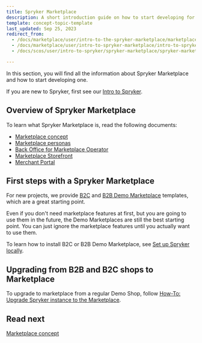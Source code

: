 ```yaml
---
title: Spryker Marketplace
description: A short introduction guide on how to start developing for your Spryker Marketplace project.
template: concept-topic-template
last_updated: Sep 25, 2023
redirect_from:
  - /docs/marketplace/user/intro-to-the-spryker-marketplace/marketplace-concept.html
  - /docs/marketplace/user/intro-to-spryker-marketplace/intro-to-spryker-marketplace.html
  - /docs/scos/user/intro-to-spryker/spryker-marketplace/spryker-marketplace.html

---
```




In this section, you will find all the information about Spryker Marketplace and how to start developing one.

If you are new to Spryker, first see our [Intro to Spryker](/docs/about/all/about-spryker.html).

## Overview of Spryker Marketplace

To learn what Spryker Marketplace is, read the following documents:

- [Marketplace concept](/docs/about/all/spryker-marketplace/marketplace-concept.html)
- [Marketplace personas](/docs/about/all/spryker-marketplace/marketplace-personas.html)
- [Back Office for Marketplace Operator](/docs/about/all/spryker-marketplace/back-office-for-marketplace-operator.html)
- [Marketplace Storefront](/docs/about/all/spryker-marketplace/marketplace-storefront.html)
- [Merchant Portal](/docs/about/all/spryker-marketplace/marketplace-storefront.html)


## First steps with a Spryker Marketplace

For new projects, we provide [B2C](/docs/about/all/spryker-marketplace/marketplace-b2c-suite.html) and [B2B Demo Marketplace](/docs/about/all/spryker-marketplace/marketplace-b2b-suite.html) templates, which are a great starting point.

Even if you don't need marketplace features at first, but you are going to use them in the future, the Demo Marketplaces are still the best starting point. You can just ignore the marketplace features until you actually want to use them.

To learn how to install B2C or B2B Demo Marketplace, see [Set up Spryker locally](/docs/dg/dev/set-up-spryker-locally/set-up-spryker-locally.html).

## Upgrading from B2B and B2C shops to Marketplace

To upgrade to marketplace from a regular Demo Shop, follow [How-To: Upgrade Spryker instance to the Marketplace](/docs/dg/dev/upgrade-and-migrate/upgrade-to-marketplace.html).

## Read next

[Marketplace concept](/docs/about/all/spryker-marketplace/marketplace-concept.html)
